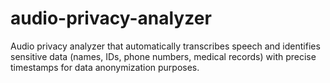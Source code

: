 # audio-privacy-analyzer
Audio privacy analyzer that automatically transcribes speech and identifies sensitive data (names, IDs, phone numbers, medical records) with precise timestamps for data anonymization purposes.
